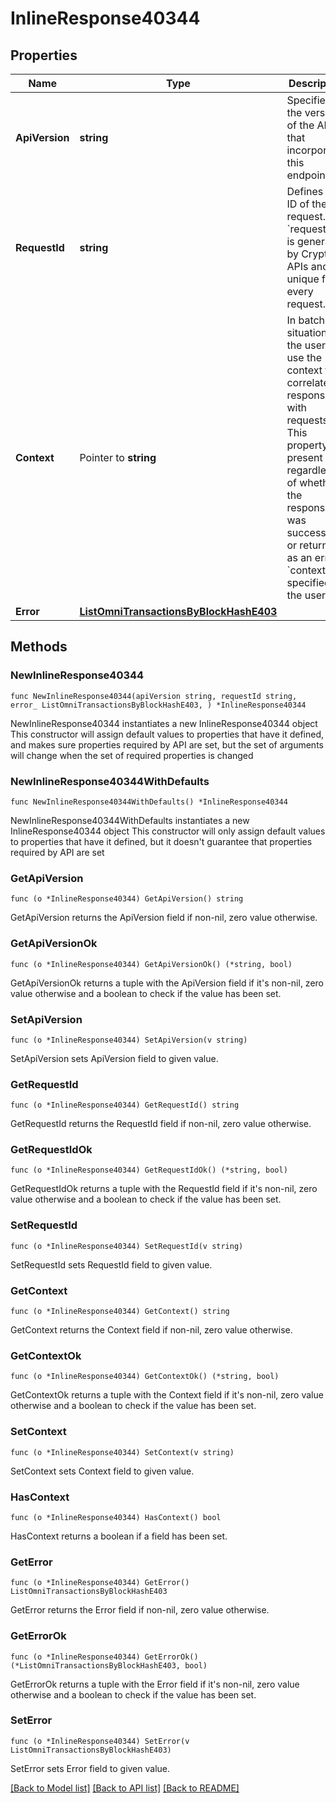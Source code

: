 # InlineResponse40344

## Properties

Name | Type | Description | Notes
------------ | ------------- | ------------- | -------------
**ApiVersion** | **string** | Specifies the version of the API that incorporates this endpoint. | 
**RequestId** | **string** | Defines the ID of the request. The &#x60;requestId&#x60; is generated by Crypto APIs and it&#39;s unique for every request. | 
**Context** | Pointer to **string** | In batch situations the user can use the context to correlate responses with requests. This property is present regardless of whether the response was successful or returned as an error. &#x60;context&#x60; is specified by the user. | [optional] 
**Error** | [**ListOmniTransactionsByBlockHashE403**](ListOmniTransactionsByBlockHashE403.md) |  | 

## Methods

### NewInlineResponse40344

`func NewInlineResponse40344(apiVersion string, requestId string, error_ ListOmniTransactionsByBlockHashE403, ) *InlineResponse40344`

NewInlineResponse40344 instantiates a new InlineResponse40344 object
This constructor will assign default values to properties that have it defined,
and makes sure properties required by API are set, but the set of arguments
will change when the set of required properties is changed

### NewInlineResponse40344WithDefaults

`func NewInlineResponse40344WithDefaults() *InlineResponse40344`

NewInlineResponse40344WithDefaults instantiates a new InlineResponse40344 object
This constructor will only assign default values to properties that have it defined,
but it doesn't guarantee that properties required by API are set

### GetApiVersion

`func (o *InlineResponse40344) GetApiVersion() string`

GetApiVersion returns the ApiVersion field if non-nil, zero value otherwise.

### GetApiVersionOk

`func (o *InlineResponse40344) GetApiVersionOk() (*string, bool)`

GetApiVersionOk returns a tuple with the ApiVersion field if it's non-nil, zero value otherwise
and a boolean to check if the value has been set.

### SetApiVersion

`func (o *InlineResponse40344) SetApiVersion(v string)`

SetApiVersion sets ApiVersion field to given value.


### GetRequestId

`func (o *InlineResponse40344) GetRequestId() string`

GetRequestId returns the RequestId field if non-nil, zero value otherwise.

### GetRequestIdOk

`func (o *InlineResponse40344) GetRequestIdOk() (*string, bool)`

GetRequestIdOk returns a tuple with the RequestId field if it's non-nil, zero value otherwise
and a boolean to check if the value has been set.

### SetRequestId

`func (o *InlineResponse40344) SetRequestId(v string)`

SetRequestId sets RequestId field to given value.


### GetContext

`func (o *InlineResponse40344) GetContext() string`

GetContext returns the Context field if non-nil, zero value otherwise.

### GetContextOk

`func (o *InlineResponse40344) GetContextOk() (*string, bool)`

GetContextOk returns a tuple with the Context field if it's non-nil, zero value otherwise
and a boolean to check if the value has been set.

### SetContext

`func (o *InlineResponse40344) SetContext(v string)`

SetContext sets Context field to given value.

### HasContext

`func (o *InlineResponse40344) HasContext() bool`

HasContext returns a boolean if a field has been set.

### GetError

`func (o *InlineResponse40344) GetError() ListOmniTransactionsByBlockHashE403`

GetError returns the Error field if non-nil, zero value otherwise.

### GetErrorOk

`func (o *InlineResponse40344) GetErrorOk() (*ListOmniTransactionsByBlockHashE403, bool)`

GetErrorOk returns a tuple with the Error field if it's non-nil, zero value otherwise
and a boolean to check if the value has been set.

### SetError

`func (o *InlineResponse40344) SetError(v ListOmniTransactionsByBlockHashE403)`

SetError sets Error field to given value.



[[Back to Model list]](../README.md#documentation-for-models) [[Back to API list]](../README.md#documentation-for-api-endpoints) [[Back to README]](../README.md)



